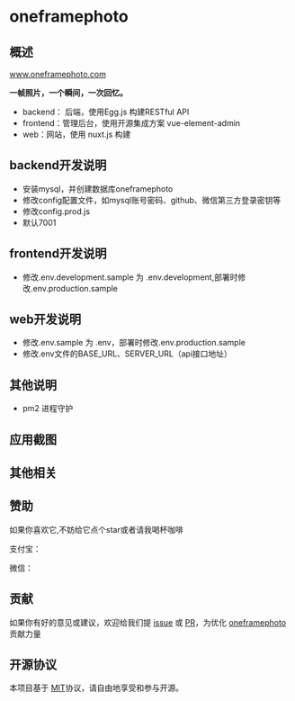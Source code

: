 # oneframephoto

<p align="center">
  
</p>
<p align="center">
 
</p>

## 概述

www.oneframephoto.com

**一帧照片，一个瞬间，一次回忆。**

- backend： 后端，使用Egg.js 构建RESTful API 
- frontend：管理后台，使用开源集成方案 vue-element-admin
- web：网站，使用 nuxt.js 构建

## backend开发说明

- 安装mysql，并创建数据库oneframephoto
- 修改config配置文件，如mysql账号密码、github、微信第三方登录密钥等
- 修改config.prod.js
- 默认7001

## frontend开发说明

- 修改.env.development.sample 为 .env.development,部署时修改.env.production.sample

## web开发说明

- 修改.env.sample 为 .env，部署时修改.env.production.sample
- 修改.env文件的BASE_URL、SERVER_URL（api接口地址）

## 其他说明

- pm2 进程守护

## 应用截图



## 其他相关



## 赞助

如果你喜欢它,不妨给它点个star或者请我喝杯咖啡

支付宝：

 

微信：




## 贡献

如果你有好的意见或建议，欢迎给我们提 [issue] 或 [PR]，为优化 [oneframephoto] 贡献力量

[PR]: https://github.com/hilanmiao/oneframephoto/pulls

[issue]: https://github.com/hilanmiao/oneframephoto/issues

[oneframephoto]: https://github.com/hilanmiao/oneframephoto


## 开源协议

本项目基于 [MIT](http://opensource.org/licenses/MIT)协议，请自由地享受和参与开源。

